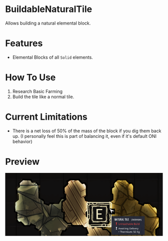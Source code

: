 # BuildableNaturalTile

Allows building a natural elemental block.

# Features
* Elemental Blocks of all `Solid` elements.

# How To Use
1. Research Basic Farming
2. Build the tile like a normal tile.

# Current Limitations
* There is a net loss of 50% of the mass of the block if you dig them back up. (I personally feel this is part of balancing it, even if it's default ONI behavior)

# Preview
![Preview](imgs/preview.png)
